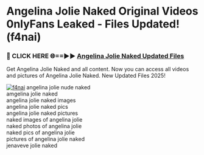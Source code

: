# Angelina Jolie Naked Original Videos 0nlyFans Leaked - Files Updated! (f4nai)

<h3>🔴 CLICK HERE 🌐==►► <a href="https://tinyurl.com/up5wt9bj" rel="nofollow">Angelina Jolie Naked Updated Files</a></h3>

Get Angelina Jolie Naked and all content. Now you can access all videos and pictures of Angelina Jolie Naked. New Updated Files 2025!

[![f4nai](https://i.imgur.com/ABiUzMV.gif)](https://tinyurl.com/up5wt9bj)
angelina jolie nude naked<br>
amgelina jolie naked<br>
angelina jolie naked images<br>
angelina jolie naked pics<br>
angelina jolie naked pictures<br>
naked images of angelina jolie<br>
naked photos of angelina jolie<br>
naked pics of angelina jolie<br>
pictures of angelina jolie naked<br>
jenaveve jolie naked